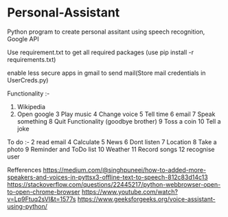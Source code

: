 # Personal-Assistant
Python program to create personal assitant using speech recognition, Google API

Use requirement.txt to get all required packages (use pip install -r requirements.txt)

enable less secure apps in gmail to send mail(Store mail credentials in UserCreds.py) 

Functionality :-
1. Wikipedia 
2. Open google 
3 Play music 
4 Change voice 
5 Tell time 
6 email 
7 Speak something 
8 Quit Functionality (goodbye brother)
9 Toss a coin
10 Tell a joke 


To do :- 
2 read email
4 Calculate 
5 News 
6 Dont listen 
7 Location 
8 Take a photo 
9 Reminder and ToDo list 
10 Weather 
11 Record songs 
12  recognise user 

Refferences 
https://medium.com/@singhpuneei/how-to-added-more-speakers-and-voices-in-pyttsx3-offline-text-to-speech-812c83d14c13
https://stackoverflow.com/questions/22445217/python-webbrowser-open-to-open-chrome-browser
https://www.youtube.com/watch?v=Lp9Ftuq2sVI&t=1577s
https://www.geeksforgeeks.org/voice-assistant-using-python/
